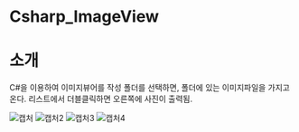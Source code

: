 # Csharp_ImageView

# 소개
C#을 이용하여 이미지뷰어를 작성
폴더를 선택하면, 폴더에 있는 이미지파일을 가지고 온다.
리스트에서 더블클릭하면 오른쪽에 사진이 출력됨.


![캡처](https://user-images.githubusercontent.com/72683432/149852243-f8c36917-7dce-4f8d-9ecb-6e3199d53ed3.PNG)
![캡처2](https://user-images.githubusercontent.com/72683432/149852253-1c30d627-4330-4286-b4b3-f9fd8c434ea4.PNG)
![캡처3](https://user-images.githubusercontent.com/72683432/149852254-431a87a8-6064-470b-87b8-0792ef6eeda0.PNG)
![캡처4](https://user-images.githubusercontent.com/72683432/149852250-daa10438-38eb-4d7d-acf3-99f0c0779900.PNG)

